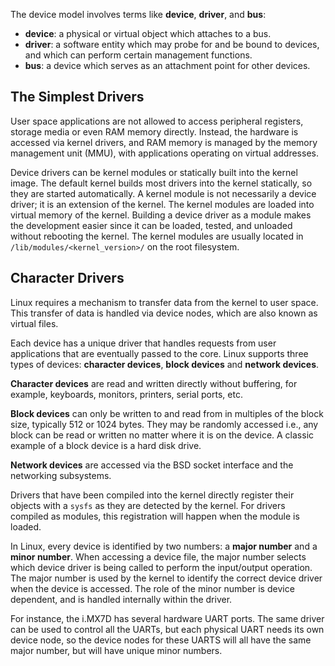 The device model involves terms like **device**, **driver**, and **bus**:
* **device**: a physical or virtual object which attaches to a bus.
* **driver**: a software entity which may probe for and be bound to devices, and which can perform certain management functions.
* **bus**: a device which serves as an attachment point for other devices.

## The Simplest Drivers

User space applications are not allowed to access peripheral registers, storage media or even RAM memory directly. Instead, the hardware is accessed via kernel drivers, and RAM memory is managed by the memory management unit (MMU), with applications operating on virtual addresses.

Device drivers can be kernel modules or statically built into the kernel image. The default kernel builds most drivers into the kernel statically, so they are started automatically. A kernel module is not necessarily a device driver; it is an extension of the kernel. The kernel modules are loaded into virtual memory of the kernel. Building a device driver as a module makes the development easier since it can be loaded, tested, and unloaded without rebooting the kernel. The kernel modules are usually located in ``/lib/modules/<kernel_version>/`` on the root filesystem.

## Character Drivers

Linux requires a mechanism to transfer data from the kernel to user space. This transfer of data is handled via device nodes, which are also known as virtual files.

Each device has a unique driver that handles requests from user applications that are eventually passed to the core. Linux supports three types of devices: **character devices**, **block devices** and **network devices**.

**Character devices** are read and written directly without buffering, for example, keyboards, monitors, printers, serial ports, etc. 

**Block devices** can only be written to and read from in multiples of the block size, typically 512 or 1024 bytes. They may be randomly accessed i.e., any block can be read or written no matter where it is on the device. A classic example of a block device is a hard disk drive. 

**Network devices** are accessed via the BSD socket interface and the networking subsystems.

Drivers that have been compiled into the kernel directly register their objects with a ``sysfs`` as they are detected by the kernel. For drivers compiled as modules, this registration will happen when the module is loaded.

In Linux, every device is identified by two numbers: a **major number** and a **minor number**. When accessing a device file, the major number selects which device driver is being called to perform the input/output operation. The major number is used by the kernel to identify the correct device driver when the device is accessed. The role of the minor number is device dependent, and is handled internally within the driver. 

For instance, the i.MX7D has several hardware UART ports. The same driver can be used to control all the UARTs, but each physical UART needs its own device node, so the device nodes for these UARTS will all have the same major number, but will have unique minor numbers.